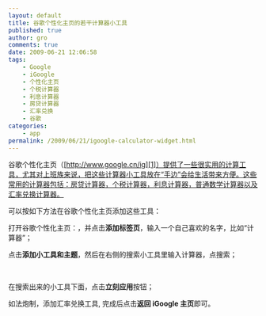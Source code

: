 ```yaml
---
layout: default
title: 谷歌个性化主页的若干计算器小工具
published: true
author: gro
comments: true
date: 2009-06-21 12:06:58
tags:
    - Google
    - iGoogle
    - 个性化主页
    - 个税计算器
    - 利息计算器
    - 房贷计算器
    - 汇率兑换
    - 谷歌
categories:
    - app
permalink: /2009/06/21/igoogle-calculator-widget.html
---
```

谷歌个性化主页（[http://www.google.cn/ig][1]）提供了一些很实用的计算工具，尤其对上班族来说，把这些计算器小工具放在“手边”会给生活带来方便。这些常用的计算器包括：房贷计算器，个税计算器，利息计算器，普通数学计算器以及汇率兑换计算器。

 

可以按如下方法在谷歌个性化主页添加这些工具：

打开谷歌个性化主页：，并点击**添加标签页**，输入一个自己喜欢的名字，比如“计算器”；

 

点击**添加小工具和主题**，然后在右侧的搜索小工具里输入计算器，点搜索；

&#160;  

在搜索出来的小工具下面，点击**立刻应用**按钮；

 

如法炮制，添加汇率兑换工具, 完成后点击**返回 iGoogle 主页**即可。

 [1]: http://www.google.cn/ig "http://www.google.cn/ig"